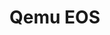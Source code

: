 
# Qemu EOS

<div style="page-break-after: always; visibility: hidden"/>
<div style="visibility: visible"/>
